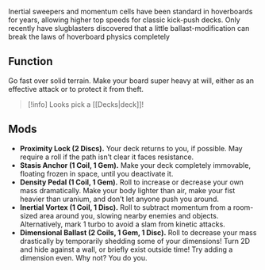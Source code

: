 Inertial sweepers and momentum cells have been standard in hoverboards for years, allowing higher top speeds for classic kick-push decks. Only recently have slugblasters discovered that a little ballast-modification can break the laws of hoverboard physics completely

## Function

Go fast over solid terrain. Make your board super heavy at will, either as an effective attack or to protect it from theft.

> [!info] Looks
> pick a [[Decks|deck]]!

## Mods

- **Proximity Lock (2 Discs).** Your deck returns to you, if possible. May require a roll if the path isn’t clear it faces resistance.
- **Stasis Anchor (1 Coil, 1 Gem).** Make your deck completely immovable, floating frozen in space, until you deactivate it.
- **Density Pedal (1 Coil, 1 Gem).** Roll to increase or decrease your own mass dramatically. Make your body lighter than air, make your fist heavier than uranium, and don’t let anyone push you around.
- **Inertial Vortex (1 Coil, 1 Disc).** Roll to subtract momentum from a room-sized area around you, slowing nearby enemies and objects. Alternatively, mark 1 turbo to avoid a slam from kinetic attacks.
- **Dimensional Ballast (2 Coils, 1 Gem, 1 Disc).** Roll to decrease your mass drastically by temporarily shedding some of your dimensions! Turn 2D and hide against a wall, or briefly exist outside time! Try adding a dimension even. Why not? You do you.